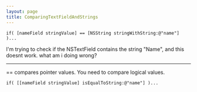 ```yaml
---
layout: page
title: ComparingTextFieldAndStrings
---
```




    if( [nameField stringValue] == [NSString stringWithString:@"name"] )...

I'm trying to check if the NSTextField contains the string "Name", and this doesnt work.  what am i doing wrong?

----

== compares pointer values.  You need to compare logical values.

    if( [[nameField stringValue] isEqualToString:@"name"] )...

